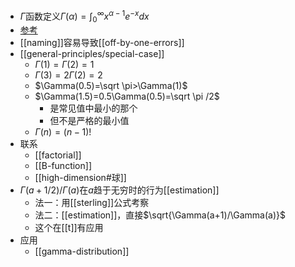 - $\Gamma$函数定义$\Gamma(\alpha)=\int_0^\infty x^{\alpha-1}e^{-x}dx$
- [参考](https://zhuanlan.zhihu.com/p/435931349)
- [[naming]]容易导致[[off-by-one-errors]]
- [[general-principles/special-case]]
  - $\Gamma(1)=\Gamma(2)=1$
  - $\Gamma(3)=2\Gamma(2)=2$
  - $\Gamma(0.5)=\sqrt \pi>\Gamma(1)$
  - $\Gamma(1.5)=0.5\Gamma(0.5)=\sqrt \pi /2$
    - 是常见值中最小的那个
    - 但不是严格的最小值
  - $\Gamma(n)=(n-1)!$
- 联系
  - [[factorial]]
  - [[B-function]]
  - [[high-dimension#球]]
- $\Gamma (a+1/2)/\Gamma(a)$在$a$趋于无穷时的行为[[estimation]]
  - 法一：用[[sterling]]公式考察
  - 法二：[[estimation]]，直接$\sqrt{\Gamma(a+1)/\Gamma(a)}$
  - 这个在[[t]]有应用
- 应用
  - [[gamma-distribution]]